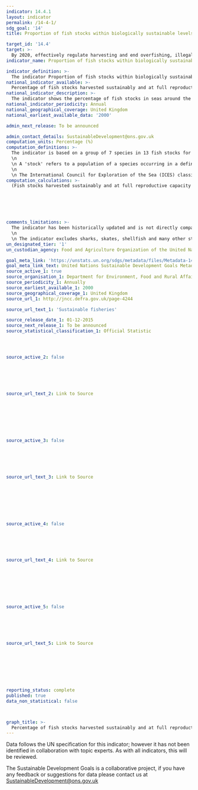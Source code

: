 ```yaml
---
indicator: 14.4.1
layout: indicator
permalink: /14-4-1/
sdg_goal: '14'
title: Proportion of fish stocks within biologically sustainable levels

target_id: '14.4'
target: >-
  By 2020, effectively regulate harvesting and end overfishing, illegal, unreported and unregulated fishing and destructive fishing practices and implement science-based management plans, in order to restore fish stocks in the shortest time feasible, at least to levels that can produce maximum sustainable yield as determined by their biological characteristics
indicator_name: Proportion of fish stocks within biologically sustainable levels

indicator_definition: >-
  The indicator Proportion of fish stocks within biologically sustainable levels measures the sustainability of the world's marine capture fisheries by their abundance. A fish stock of which abundance is at or greater than the level, that can produce the maximum sustainable yield (MSY) is classified as biologically sustainable. In contrast, when abundance falls below the MSY level, the stock is considered biologically unsustainable.
national_indicator_available: >-
  Percentage of fish stocks harvested sustainably and at full reproductive capacity
national_indicator_description: >-
  The indicator shows the percentage of fish stocks in seas around the UK that are both harvested sustainably and are at full reproductive capacity.
national_indicator_periodicity: Annual
national_geographical_coverage: United Kingdom
national_earliest_available_data: '2000'

admin_next_release: To be announced

admin_contact_details: SustainableDevelopment@ons.gov.uk
computation_units: Percentage (%)
computation_definitions: >-
  The indicator is based on a group of 7 species in 13 fish stocks for which there are reliable estimates of fishing mortality and spawning biomass, together with precautionary reference points for fishing mortality and spawning biomass that allow the sustainability of the stocks to be evaluated.
  \n 
  \n A 'stock' refers to a population of a species occurring in a defined sea area; a particular species may occur in multiple stocks in waters around the UK. The 13 stocks represent a wide range of different stocks and fisheries including demersal roundfish (cod, haddock, saithe), flatfish (sole, plaice) and pelagic (blue whiting and mackerel).
  \n 
  \n The International Council for Exploration of the Sea (ICES) classifies a stock's status by comparing the quantity of mature fish (the spawning stock biomass) and the rate at which the stock is exploited, in relation to agreed reference levels. The stock trends and refernce levekls are obtained from fishery and survey data from each zone. 
computation_calculations: >-
  (Fish stocks harvested sustainably and at full reproductive capacity / Total fish stocks harvested) x 100






comments_limitations: >-
  The indicator has been historically updated and is not directly compariable with previous versions. The indicator is intended to provide a relative trend over time but the absolute value in any year will depend on the mix of stocks.
  \n 
  \n The indicator excludes sharks, skates, shellfish and many other stocks for which data are not adequate to allow estimation of historic biomass and fishing mortality, or for which the International Council for Exploration of the Sea (ICES) does not provide precautionary reference points.
un_designated_tier: '1'
un_custodian_agency: Food and Agriculture Organization of the United Nations (FAO)

goal_meta_link: 'https://unstats.un.org/sdgs/metadata/files/Metadata-14-04-01.pdf'
goal_meta_link_text: United Nations Sustainable Development Goals Metadata (PDF 370 KB)
source_active_1: true
source_organisation_1: Department for Environment, Food and Rural Affairs (DEFRA)
source_periodicity_1: Annually
source_earliest_available_1: 2000
source_geographical_coverage_1: United Kingdom
source_url_1: http://jncc.defra.gov.uk/page-4244

source_url_text_1: 'Sustainable fisheries'

source_release_date_1: 01-12-2015
source_next_release_1: To be announced
source_statistical_classification_1: Official Statistic 




source_active_2: false






source_url_text_2: Link to Source








source_active_3: false






source_url_text_3: Link to Source








source_active_4: false






source_url_text_4: Link to Source








source_active_5: false






source_url_text_5: Link to Source








reporting_status: complete
published: true
data_non_statistical: false



graph_title: >-
  Percentage of fish stocks harvested sustainably and at full reproductive capacity
---
```

Data follows the UN specification for this indicator; however it has not been identified in collaboration with topic experts. As with all indicators, this will be reviewed.
  
The Sustainable Development Goals is a collaborative project, if you have any feedback or suggestions for data please contact us at <SustainableDevelopment@ons.gov.uk>





